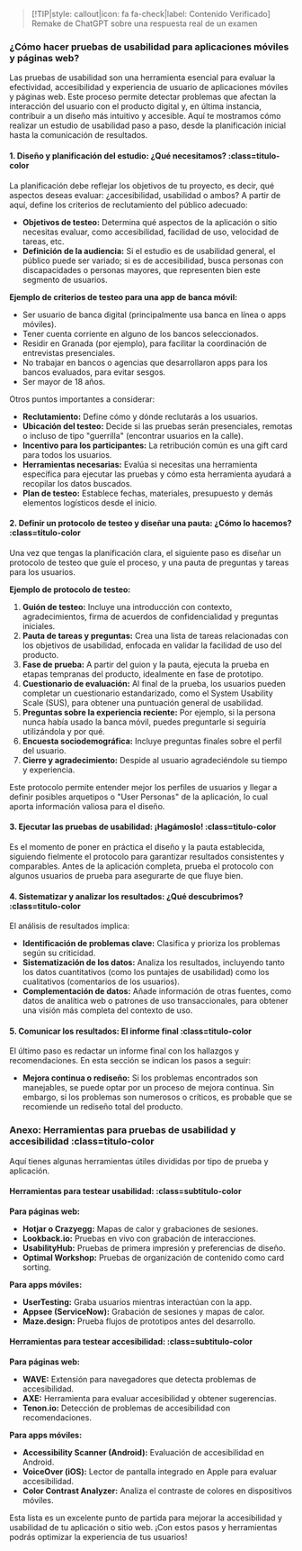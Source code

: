 > [!TIP|style: callout|icon: fa fa-check|label: Contenido Verificado]
> Remake de ChatGPT sobre una respuesta real de un examen

### ¿Cómo hacer pruebas de usabilidad para aplicaciones móviles y páginas web?

Las pruebas de usabilidad son una herramienta esencial para evaluar la efectividad, accesibilidad y experiencia de usuario de aplicaciones móviles y páginas web. Este proceso permite detectar problemas que afectan la interacción del usuario con el producto digital y, en última instancia, contribuir a un diseño más intuitivo y accesible. Aquí te mostramos cómo realizar un estudio de usabilidad paso a paso, desde la planificación inicial hasta la comunicación de resultados.

#### 1. Diseño y planificación del estudio: ¿Qué necesitamos? :class=titulo-color

La planificación debe reflejar los objetivos de tu proyecto, es decir, qué aspectos deseas evaluar: ¿accesibilidad, usabilidad o ambos? A partir de aquí, define los criterios de reclutamiento del público adecuado:

- **Objetivos de testeo:** Determina qué aspectos de la aplicación o sitio necesitas evaluar, como accesibilidad, facilidad de uso, velocidad de tareas, etc.
- **Definición de la audiencia:** Si el estudio es de usabilidad general, el público puede ser variado; si es de accesibilidad, busca personas con discapacidades o personas mayores, que representen bien este segmento de usuarios.

**Ejemplo de criterios de testeo para una app de banca móvil:**
- Ser usuario de banca digital (principalmente usa banca en línea o apps móviles).
- Tener cuenta corriente en alguno de los bancos seleccionados.
- Residir en Granada (por ejemplo), para facilitar la coordinación de entrevistas presenciales.
- No trabajar en bancos o agencias que desarrollaron apps para los bancos evaluados, para evitar sesgos.
- Ser mayor de 18 años.

Otros puntos importantes a considerar:
- **Reclutamiento:** Define cómo y dónde reclutarás a los usuarios.
- **Ubicación del testeo:** Decide si las pruebas serán presenciales, remotas o incluso de tipo "guerrilla" (encontrar usuarios en la calle).
- **Incentivo para los participantes:** La retribución común es una gift card para todos los usuarios.
- **Herramientas necesarias:** Evalúa si necesitas una herramienta específica para ejecutar las pruebas y cómo esta herramienta ayudará a recopilar los datos buscados.
- **Plan de testeo:** Establece fechas, materiales, presupuesto y demás elementos logísticos desde el inicio.

#### 2. Definir un protocolo de testeo y diseñar una pauta: ¿Cómo lo hacemos? :class=titulo-color

Una vez que tengas la planificación clara, el siguiente paso es diseñar un protocolo de testeo que guíe el proceso, y una pauta de preguntas y tareas para los usuarios.

**Ejemplo de protocolo de testeo:**
1. **Guión de testeo:** Incluye una introducción con contexto, agradecimientos, firma de acuerdos de confidencialidad y preguntas iniciales.
2. **Pauta de tareas y preguntas:** Crea una lista de tareas relacionadas con los objetivos de usabilidad, enfocada en validar la facilidad de uso del producto.
3. **Fase de prueba:** A partir del guion y la pauta, ejecuta la prueba en etapas tempranas del producto, idealmente en fase de prototipo.
4. **Cuestionario de evaluación:** Al final de la prueba, los usuarios pueden completar un cuestionario estandarizado, como el System Usability Scale (SUS), para obtener una puntuación general de usabilidad.
5. **Preguntas sobre la experiencia reciente:** Por ejemplo, si la persona nunca había usado la banca móvil, puedes preguntarle si seguiría utilizándola y por qué.
6. **Encuesta sociodemográfica:** Incluye preguntas finales sobre el perfil del usuario.
7. **Cierre y agradecimiento:** Despide al usuario agradeciéndole su tiempo y experiencia.

Este protocolo permite entender mejor los perfiles de usuarios y llegar a definir posibles arquetipos o "User Personas" de la aplicación, lo cual aporta información valiosa para el diseño.

#### 3. Ejecutar las pruebas de usabilidad: ¡Hagámoslo! :class=titulo-color

Es el momento de poner en práctica el diseño y la pauta establecida, siguiendo fielmente el protocolo para garantizar resultados consistentes y comparables. Antes de la aplicación completa, prueba el protocolo con algunos usuarios de prueba para asegurarte de que fluye bien.

#### 4. Sistematizar y analizar los resultados: ¿Qué descubrimos? :class=titulo-color

El análisis de resultados implica:
- **Identificación de problemas clave:** Clasifica y prioriza los problemas según su criticidad.
- **Sistematización de los datos:** Analiza los resultados, incluyendo tanto los datos cuantitativos (como los puntajes de usabilidad) como los cualitativos (comentarios de los usuarios).
- **Complementación de datos:** Añade información de otras fuentes, como datos de analítica web o patrones de uso transaccionales, para obtener una visión más completa del contexto de uso.

#### 5. Comunicar los resultados: El informe final :class=titulo-color

El último paso es redactar un informe final con los hallazgos y recomendaciones. En esta sección se indican los pasos a seguir: 

- **Mejora continua o rediseño:** Si los problemas encontrados son manejables, se puede optar por un proceso de mejora continua. Sin embargo, si los problemas son numerosos o críticos, es probable que se recomiende un rediseño total del producto.
  


### Anexo: Herramientas para pruebas de usabilidad y accesibilidad :class=titulo-color

Aquí tienes algunas herramientas útiles divididas por tipo de prueba y aplicación.

#### Herramientas para testear usabilidad: :class=subtitulo-color

**Para páginas web:**
- **Hotjar o Crazyegg:** Mapas de calor y grabaciones de sesiones.
- **Lookback.io:** Pruebas en vivo con grabación de interacciones.
- **UsabilityHub:** Pruebas de primera impresión y preferencias de diseño.
- **Optimal Workshop:** Pruebas de organización de contenido como card sorting.

**Para apps móviles:**
- **UserTesting:** Graba usuarios mientras interactúan con la app.
- **Appsee (ServiceNow):** Grabación de sesiones y mapas de calor.
- **Maze.design:** Prueba flujos de prototipos antes del desarrollo.

#### Herramientas para testear accesibilidad: :class=subtitulo-color

**Para páginas web:**
- **WAVE:** Extensión para navegadores que detecta problemas de accesibilidad.
- **AXE:** Herramienta para evaluar accesibilidad y obtener sugerencias.
- **Tenon.io:** Detección de problemas de accesibilidad con recomendaciones.

**Para apps móviles:**
- **Accessibility Scanner (Android):** Evaluación de accesibilidad en Android.
- **VoiceOver (iOS):** Lector de pantalla integrado en Apple para evaluar accesibilidad.
- **Color Contrast Analyzer:** Analiza el contraste de colores en dispositivos móviles.

Esta lista es un excelente punto de partida para mejorar la accesibilidad y usabilidad de tu aplicación o sitio web. ¡Con estos pasos y herramientas podrás optimizar la experiencia de tus usuarios!